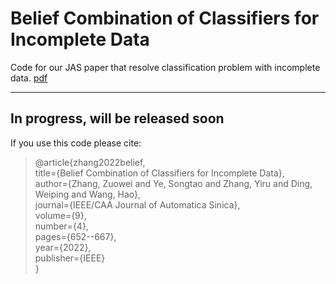 # Belief Combination of Classifiers for Incomplete Data  
Code for our JAS paper that resolve classification problem with incomplete data. [pdf](https://www.ieee-jas.net/en/article/doi/10.1109/JAS.2022.105458)
    
    
---
In progress, will be released soon  
---
    
    
    
    
If you use this code please cite:  
  > @article{zhang2022belief,  
    title={Belief Combination of Classifiers for Incomplete Data},  
    author={Zhang, Zuowei and Ye, Songtao and Zhang, Yiru and Ding, Weiping and Wang, Hao},  
    journal={IEEE/CAA Journal of Automatica Sinica},  
    volume={9},  
    number={4},  
    pages={652--667},  
    year={2022},  
    publisher={IEEE}  
  }  
